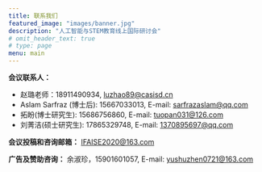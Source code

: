 ```yaml
---
title: 联系我们
featured_image: "images/banner.jpg"
description: "人工智能与STEM教育线上国际研讨会"
# omit_header_text: true
# type: page
menu: main
---
```




**会议联系人：**
- 赵璐老师：18911490934, luzhao89@casisd.cn
- Aslam Sarfraz (博士后): 15667033013, E-mail: sarfrazaslam@qq.com
- 拓盼(博士研究生): 15686756860, E-mail: tuopan031@126.com
- 刘菁洁(硕士研究生): 17865329748, E-mail: 1370895697@qq.com

**会议投稿和咨询邮箱：** IFAISE2020@163.com

**广告及赞助咨询：** 余淑珍，15901601057, E-mail: yushuzhen0721@163.com

